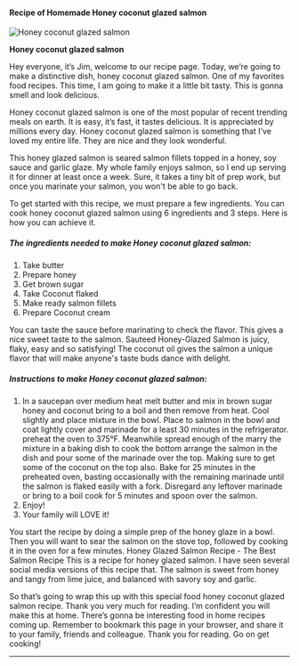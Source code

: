             

#### Recipe of Homemade Honey coconut glazed salmon

![Honey coconut glazed salmon](https://img-global.cpcdn.com/recipes/6707321210142720/751x532cq70/honey-coconut-glazed-salmon-recipe-main-photo.jpg)

**Honey coconut glazed salmon**

Hey everyone, it’s Jim, welcome to our recipe page. Today, we’re going to make a distinctive dish, honey coconut glazed salmon. One of my favorites food recipes. This time, I am going to make it a little bit tasty. This is gonna smell and look delicious.

Honey coconut glazed salmon is one of the most popular of recent trending meals on earth. It is easy, it’s fast, it tastes delicious. It is appreciated by millions every day. Honey coconut glazed salmon is something that I’ve loved my entire life. They are nice and they look wonderful.

This honey glazed salmon is seared salmon fillets topped in a honey, soy sauce and garlic glaze. My whole family enjoys salmon, so I end up serving it for dinner at least once a week. Sure, it takes a tiny bit of prep work, but once you marinate your salmon, you won't be able to go back.

To get started with this recipe, we must prepare a few ingredients. You can cook honey coconut glazed salmon using 6 ingredients and 3 steps. Here is how you can achieve it.

##### The ingredients needed to make Honey coconut glazed salmon:

1.  Take butter
2.  Prepare honey
3.  Get brown sugar
4.  Take Coconut flaked
5.  Make ready salmon fillets
6.  Prepare Coconut cream

You can taste the sauce before marinating to check the flavor. This gives a nice sweet taste to the salmon. Sauteed Honey-Glazed Salmon is juicy, flaky, easy and so satisfying! The coconut oil gives the salmon a unique flavor that will make anyone's taste buds dance with delight.

##### Instructions to make Honey coconut glazed salmon:

1.  In a saucepan over medium heat melt butter and mix in brown sugar honey and coconut bring to a boil and then remove from heat. Cool slightly and place mixture in the bowl. Place to salmon in the bowl and coat lightly cover and marinade for a least 30 minutes in the refrigerator. preheat the oven to 375°F. Meanwhile spread enough of the marry the mixture in a baking dish to cook the bottom arrange the salmon in the dish and pour some of the marinade over the top. Making sure to get some of the coconut on the top also. Bake for 25 minutes in the preheated oven, basting occasionally with the remaining marinade until the salmon is flaked easily with a fork. Disregard any leftover marinade or bring to a boil cook for 5 minutes and spoon over the salmon.
2.  Enjoy!
3.  Your family will LOVE it!

You start the recipe by doing a simple prep of the honey glaze in a bowl. Then you will want to sear the salmon on the stove top, followed by cooking it in the oven for a few minutes. Honey Glazed Salmon Recipe - The Best Salmon Recipe This is a recipe for honey glazed salmon. I have seen several social media versions of this recipe that. The salmon is sweet from honey and tangy from lime juice, and balanced with savory soy and garlic.

So that’s going to wrap this up with this special food honey coconut glazed salmon recipe. Thank you very much for reading. I’m confident you will make this at home. There’s gonna be interesting food in home recipes coming up. Remember to bookmark this page in your browser, and share it to your family, friends and colleague. Thank you for reading. Go on get cooking!

* * *